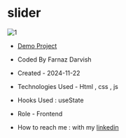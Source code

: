 # slider

![1](https://github.com/user-attachments/assets/e57afe65-95de-4363-9974-dfd47da1404b)

- [Demo Project]( https://farnazdarvish.github.io/slider/)

- Coded By Farnaz Darvish

- Created - 2024-11-22

- Technologies Used - Html , css , js 

- Hooks Used : useState 

- Role - Frontend

- How to reach me : with my [linkedin](https://www.linkedin.com/in/farnaz-darvish/)
